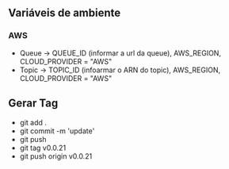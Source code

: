 ## Variáveis de ambiente 
### AWS
* Queue -> QUEUE_ID (informar a url da queue), AWS_REGION, CLOUD_PROVIDER = "AWS"
* Topic -> TOPIC_ID (infoarmar o ARN do topic), AWS_REGION, CLOUD_PROVIDER = "AWS"

## Gerar Tag
* git add .
* git commit -m 'update'
* git push
* git tag v0.0.21
* git push origin v0.0.21